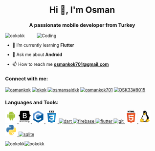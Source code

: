 
<h1 align="center">Hi 👋, I'm Osman</h1>
<h3 align="center">A passionate mobile developer from Turkey</h3>
<img align ="right" alt="Coding" width="400" src="https://camo.githubusercontent.com/e46a2aa574476e081ce7ddeee2e8a0b30a624d0afcc978c7e8a31cae01ddccf9/68747470733a2f2f6d656469612e74656e6f722e636f6d2f636d34437773496b61754941414141432f68617362756c6c612d6472696e6b696e672e676966"
 
<p align="left"> <img src="https://komarev.com/ghpvc/?username=ookokk&label=Profile%20views&color=0e75b6&style=flat" alt="ookokk" /> </p>

- 🌱 I’m currently learning **Flutter**

- 💬 Ask me about **Android**

- 📫 How to reach me **osmankok701@gmail.com**

<h3 align="left">Connect with me:</h3>
<p align="left">
<a href="https://linkedin.com/in/osmankok" target="blank"><img align="center" src="https://raw.githubusercontent.com/rahuldkjain/github-profile-readme-generator/master/src/images/icons/Social/linked-in-alt.svg" alt="osmankok" height="30" width="40" /></a>
<a href="https://stackoverflow.com/users/okok" target="blank"><img align="center" src="https://raw.githubusercontent.com/rahuldkjain/github-profile-readme-generator/master/src/images/icons/Social/stack-overflow.svg" alt="okok" height="30" width="40" /></a>
<a href="https://instagram.com/osmansaidkk" target="blank"><img align="center" src="https://raw.githubusercontent.com/rahuldkjain/github-profile-readme-generator/master/src/images/icons/Social/instagram.svg" alt="osmansaidkk" height="30" width="40" /></a>
<a href="https://www.leetcode.com/osmankok701" target="blank"><img align="center" src="https://raw.githubusercontent.com/rahuldkjain/github-profile-readme-generator/master/src/images/icons/Social/leet-code.svg" alt="osmankok701" height="30" width="40" /></a>
<a href="https://discord.gg/OSK33#8015" target="blank"><img align="center" src="https://raw.githubusercontent.com/rahuldkjain/github-profile-readme-generator/master/src/images/icons/Social/discord.svg" alt="OSK33#8015" height="30" width="40" /></a>
</p>

<h3 align="left">Languages and Tools:</h3>
<p align="left"> <a href="https://developer.android.com" target="_blank" rel="noreferrer"> <img src="https://raw.githubusercontent.com/devicons/devicon/master/icons/android/android-original-wordmark.svg" alt="android" width="40" height="40"/> </a> <a href="https://getbootstrap.com" target="_blank" rel="noreferrer"> <img src="https://raw.githubusercontent.com/devicons/devicon/master/icons/bootstrap/bootstrap-plain-wordmark.svg" alt="bootstrap" width="40" height="40"/> </a> <a href="https://www.cprogramming.com/" target="_blank" rel="noreferrer"> <img src="https://raw.githubusercontent.com/devicons/devicon/master/icons/c/c-original.svg" alt="c" width="40" height="40"/> </a> <a href="https://www.w3schools.com/css/" target="_blank" rel="noreferrer"> <img src="https://raw.githubusercontent.com/devicons/devicon/master/icons/css3/css3-original-wordmark.svg" alt="css3" width="40" height="40"/> </a> <a href="https://dart.dev" target="_blank" rel="noreferrer"> <img src="https://www.vectorlogo.zone/logos/dartlang/dartlang-icon.svg" alt="dart" width="40" height="40"/> </a> <a href="https://firebase.google.com/" target="_blank" rel="noreferrer"> <img src="https://www.vectorlogo.zone/logos/firebase/firebase-icon.svg" alt="firebase" width="40" height="40"/> </a> <a href="https://flutter.dev" target="_blank" rel="noreferrer"> <img src="https://www.vectorlogo.zone/logos/flutterio/flutterio-icon.svg" alt="flutter" width="40" height="40"/> </a> <a href="https://git-scm.com/" target="_blank" rel="noreferrer"> <img src="https://www.vectorlogo.zone/logos/git-scm/git-scm-icon.svg" alt="git" width="40" height="40"/> </a> <a href="https://www.w3.org/html/" target="_blank" rel="noreferrer"> <img src="https://raw.githubusercontent.com/devicons/devicon/master/icons/html5/html5-original-wordmark.svg" alt="html5" width="40" height="40"/> </a> <a href="https://www.linux.org/" target="_blank" rel="noreferrer"> <img src="https://raw.githubusercontent.com/devicons/devicon/master/icons/linux/linux-original.svg" alt="linux" width="40" height="40"/> </a> <a href="https://www.python.org" target="_blank" rel="noreferrer"> <img src="https://raw.githubusercontent.com/devicons/devicon/master/icons/python/python-original.svg" alt="python" width="40" height="40"/> </a> <a href="https://www.sqlite.org/" target="_blank" rel="noreferrer"> <img src="https://www.vectorlogo.zone/logos/sqlite/sqlite-icon.svg" alt="sqlite" width="40" height="40"/> </a> </p>

<p><img align="left" src="https://github-readme-stats.vercel.app/api/top-langs?username=ookokk&show_icons=true&locale=en&layout=compact" alt="ookokk" /></p>




<p><img align="left" src="https://github-readme-streak-stats.herokuapp.com/?user=ookokk&" alt="ookokk" /></p>
